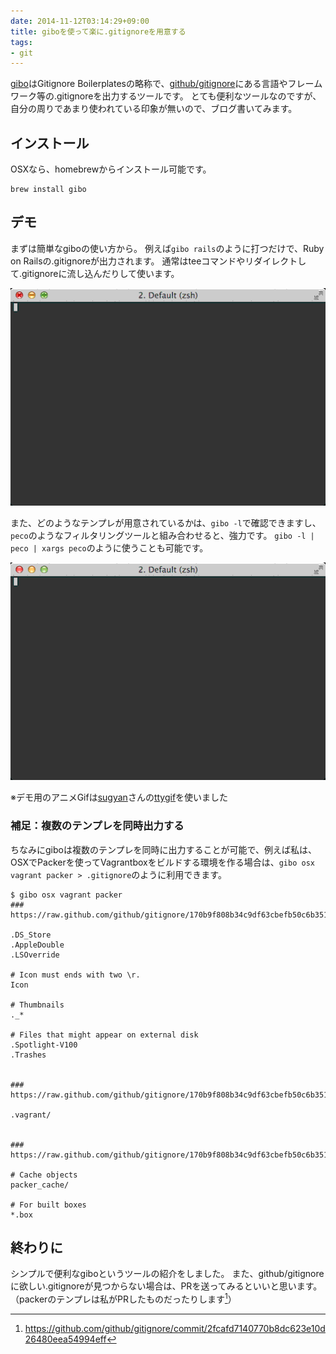 ```yaml
---
date: 2014-11-12T03:14:29+09:00
title: giboを使って楽に.gitignoreを用意する
tags: 
- git
---
```

[gibo](https://github.com/simonwhitaker/gibo)はGitignore Boilerplatesの略称で、[github/gitignore](https://github.com/github/gitignore)にある言語やフレームワーク等の.gitignoreを出力するツールです。
とても便利なツールなのですが、自分の周りであまり使われている印象が無いので、ブログ書いてみます。

## インストール

OSXなら、homebrewからインストール可能です。

```
brew install gibo
```

## デモ

まずは簡単なgiboの使い方から。
例えば`gibo rails`のように打つだけで、Ruby on Railsの.gitignoreが出力されます。
通常はteeコマンドやリダイレクトして.gitignoreに流し込んだりして使います。

![](/images/2014/11/12/demo.gif)

また、どのようなテンプレが用意されているかは、`gibo -l`で確認できますし、`peco`のようなフィルタリングツールと組み合わせると、強力です。
`gibo -l | peco | xargs peco`のように使うことも可能です。

![](/images/2014/11/12/demo2.gif)

※デモ用のアニメGifは[sugyan](https://twitter.com/sugyan)さんの[ttygif](https://github.com/sugyan/ttygif)を使いました

### 補足：複数のテンプレを同時出力する

ちなみにgiboは複数のテンプレを同時に出力することが可能で、例えば私は、OSXでPackerを使ってVagrantboxをビルドする環境を作る場合は、`gibo osx vagrant packer > .gitignore`のように利用できます。

```
$ gibo osx vagrant packer
### https://raw.github.com/github/gitignore/170b9f808b34c9df63cbefb50c6b3517270755ec/Global/osx.gitignore

.DS_Store
.AppleDouble
.LSOverride

# Icon must ends with two \r.
Icon

# Thumbnails
._*

# Files that might appear on external disk
.Spotlight-V100
.Trashes


### https://raw.github.com/github/gitignore/170b9f808b34c9df63cbefb50c6b3517270755ec/Global/vagrant.gitignore

.vagrant/


### https://raw.github.com/github/gitignore/170b9f808b34c9df63cbefb50c6b3517270755ec/packer.gitignore

# Cache objects
packer_cache/

# For built boxes
*.box
```

## 終わりに

シンプルで便利なgiboというツールの紹介をしました。
また、github/gitignoreに欲しい.gitignoreが見つからない場合は、PRを送ってみるといいと思います。
（packerのテンプレは私がPRしたものだったりします[^1]）

[^1]: https://github.com/github/gitignore/commit/2fcafd7140770b8dc623e10d26480eea54994eff
